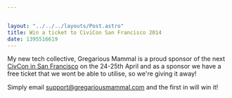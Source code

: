 ```yaml
---


layout: "../../../layouts/Post.astro"
title: Win a ticket to CiviCon San Francisco 2014
date: 1395516619
---
```



My new tech collective, Gregarious Mammal is a proud sponsor of the next <a href="https://sf2014.civicrm.org/" target="_blank">CivCon in San Francisco</a>&nbsp;on the 24-25th April&nbsp;and as a sponsor we have a free ticket that we wont be able to utilise, so we&#39;re giving it away!

Simply email <a href="https://mailto:support@gregariousmammal.com">support@gregariousmammal.com</a> and the first in will win it!
